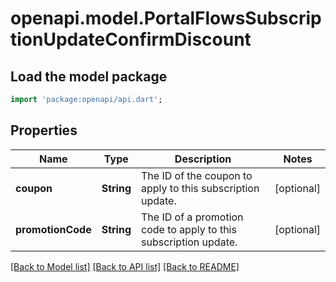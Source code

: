 # openapi.model.PortalFlowsSubscriptionUpdateConfirmDiscount

## Load the model package
```dart
import 'package:openapi/api.dart';
```

## Properties
Name | Type | Description | Notes
------------ | ------------- | ------------- | -------------
**coupon** | **String** | The ID of the coupon to apply to this subscription update. | [optional] 
**promotionCode** | **String** | The ID of a promotion code to apply to this subscription update. | [optional] 

[[Back to Model list]](../README.md#documentation-for-models) [[Back to API list]](../README.md#documentation-for-api-endpoints) [[Back to README]](../README.md)


